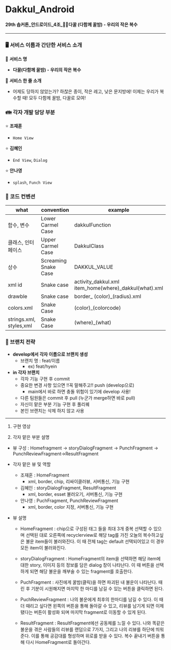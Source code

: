 # Dakkul_Android
#### 29th 솝커톤_안드로이드_4조_🌰🔨다꿀 (다함께 꿀밤)  - 우리의 작은 복수

***

### :desktop_computer: 서비스 이름과 간단한 서비스 소개

:yellow_heart: **서비스 명**

- **다꿀(다함께 꿀밤) - 우리의 작은 복수**

:yellow_heart: **서비스 한 줄 소개**

- 어제도 당하지 않았는가? 하찮은 종이, 작은 레고, 낮은 문지방에! 이제는 우리가 복수할 때! 모두 다함께 꿀밤, 다꿀로 모여!



### :family: 각자 개발 담당 부분

:star: **조재훈**

- `Home View`

:star: **김혜인**

- `End View`, `Dialog`

:star: **안나영**

- `splash`, `Funch View`



### :page_with_curl: 코드 컨벤션

| what                    | convention           | example                                                    |
| ----------------------- | -------------------- | ---------------------------------------------------------- |
| 함수, 변수              | Lower Carmel Case    | dakkulFunction                                             |
| 클래스, 인터페이스      | Upper Carmel Case    | DakkulClass                                                |
| 상수                    | Screaming Snake Case | DAKKUL_VALUE                                               |
| xml id                  | Snake case           | activity_dakkul.xml<br />item_home(where)_dakkul(what).xml |
| drawble                 | Snake case           | border_ (color)_(radius).xml                               |
| colors.xml              | Snake Case           | (color)_(colorcode)                                        |
| strings.xml, styles,xml | Snake Case           | (where)_(what)                                             |



### :deciduous_tree: ​브랜치 전략

- **develop에서 각자 이름으로 브랜치 생성**
  - 브랜치 명 : feat/이름
    - ex) feat/hyein
- **in 각자 브랜치**
  - 각자 기능 구현 후 commit
  - 중요한 변경 사항 있으면 !!꼭 말해주고!! push (develop으로)
    - main에서 바로 하면 충돌 위험이 있기에 develop 사용!
  - 다른 팀원들은 commit 후 pull (누군가 merge하면 바로 pull)
  - 자신이 맡은 부분 기능 구현 후 풀리퀘
  - 본인 브랜치는 삭제 하지 않고 사용

***

1. 구현 영상



2. 각자 맡은 부분 설명

- 뷰 구성 : Homefragment -> storyDialogFragment -> PunchFragment -> PunchReviewFragment->ResultFragment



- 각자 맡은 뷰 및 역할
  - 조재훈 : HomeFragment
    - xml, border, chip, 리싸이클러뷰, 서버통신, 기능 구현
  - 김혜인 : storyDialogFragment, ResultFragment
    - xml, border, esset 불러오기, 서버통신, 기능 구현
  - 안나영 : PuchFragment, PunchReviewFragment
    - xml, border, color 지정, 서버통신, 기능 구현



- 뷰 설명

  - HomeFragment : chip으로 구성된 태그 들을 최대 3개 중복 선택할 수 있으며 선택된 대로 오른쪽에 recyclerview로 해당 tag를 가진 오늘의 복수하고싶은 불운 item들이 불러와진다. 이 때 전체 tag는 default 선택되어있고 이 경우 모든 item이 불러와진다.
  - storyDialogFragment : HomeFragment의 item을 선택하면 해당 item에 대한 story, 이미지 등의 정보를 담은 dialog 창이 나타난다. 이 때 버튼을 선택하게 되면 해당 불운을 깨부술 수 있는 fragment를 호출한다.
  - PuchFragment : 사진에게 꿀밤(클릭)을 하면 파괴된 내 불운이 나타난다. 때린 후 기분이 시원해지면 마지막 한 마디를 남길 수 있는 버튼을 클릭하면 된다.
  - PuchReviewFragment : 나의 불운에게 최후의 한마디를 남길 수 있다. 이 때 더 때리고 싶다면 왼쪽의 버튼을 통해 돌아갈 수 있고, 리뷰를 남기게 되면 이제 됐다는 버튼이 활성화 되며 마지막 fragment로 이동할 수 있게 된다.

  - ResultFragment : ResultFragment에선 공동체를 느낄 수 있다. 나와 똑같은 불운을 겪은 사람들의 리뷰를 랜덤으로 7가지, 그리고 나의 리뷰를 하단에 띄워준다. 이를 통해 공감대를 형성하며 위로를 받을 수 있다. 복수 끝내기 버튼을 통해 다시 HomeFragment로 돌아간다.

